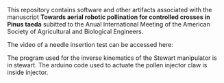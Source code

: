 This repository contains software and other artifacts associated with the manuscript **Towards aerial robotic pollination for controlled crosses in Pinus taeda** subitted
to the Anual International Meeting of the American Society of Agricultural and Biological Engineers.

The video of a needle insertion test can be accessed here: 

The program used for the inverse kinematics of the Stewart manipulator is in stewart. The arduino code used to actuate the pollen injector claw is inside injector.
